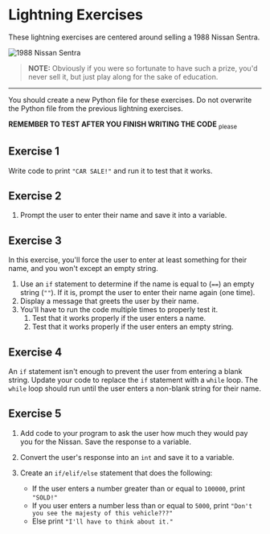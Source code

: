 # Lightning Exercises

These lightning exercises are centered around selling a 1988 Nissan Sentra.

![1988 Nissan Sentra](https://upload.wikimedia.org/wikipedia/commons/thumb/1/1b/Nissan_Sentra_coupe_--_07-09-2009.jpg/640px-Nissan_Sentra_coupe_--_07-09-2009.jpg)

> **NOTE:** Obviously if you were so fortunate to have such a prize, you'd never sell it, but just play along for the sake of education.

---

You should create a new Python file for these exercises. Do not overwrite the Python file from the previous lightning exercises.

**REMEMBER TO TEST AFTER YOU FINISH WRITING THE CODE** <sub>please</sub>

## Exercise 1

Write code to print `"CAR SALE!"` and  run it to test that it works.

## Exercise 2

1. Prompt the user to enter their name and save it into a variable.

## Exercise 3

In this exercise, you'll force the user to enter at least something for their name, and you won't except an empty string.

1. Use an `if` statement to determine if the name is equal to (`==`) an empty string (`""`). If it is, prompt the user to enter their name again (one time).
1. Display a message that greets the user by their name.
1. You'll have to run the code multiple times to properly test it.
    1. Test that it works properly if the user enters a name.
    1. Test that it works properly if the user enters an empty string.

## Exercise 4

An `if` statement isn't enough to prevent the user from entering a blank string. Update your code to replace the `if` statement with a `while` loop. The `while` loop should run until the user enters a non-blank string for their name.

## Exercise 5

1. Add code to your program to ask the user how much they would pay you for the Nissan. Save the response to a variable.
1. Convert the user's response into an `int` and save it to a variable.
1. Create an `if/elif/else` statement that does the following:

    * If the user enters a number greater than or equal to `100000`, print `"SOLD!"`
    * If you user enters a number less than or equal to `5000`, print `"Don't you see the majesty of this vehicle???"`
    * Else print `"I'll have to think about it."`
